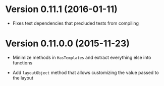 # Version 0.11.1 (2016-01-11)

* Fixes test dependencies that precluded tests from compiling

# Version 0.11.0.0 (2015-11-23)

* Minimize methods in `HasTemplates` and extract everything else into functions

* Add `layoutObject` method that allows customizing the value passed to the
  layout
